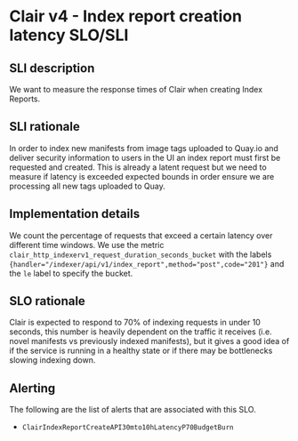 # Clair v4 - Index report creation latency SLO/SLI

## SLI description
We want to measure the response times of Clair when creating Index Reports.

## SLI rationale
In order to index new manifests from image tags uploaded to Quay.io and deliver security information to users in the UI an index report must first be requested and created. This is already a latent request but we need to measure if latency is exceeded expected bounds in order ensure we are processing all new tags uploaded to Quay.

## Implementation details
We count the percentage of requests that exceed a certain latency over different time windows. We use the metric `clair_http_indexerv1_request_duration_seconds_bucket` with the labels `{handler="/indexer/api/v1/index_report",method="post",code="201"}` and the `le` label to specify the bucket.

## SLO rationale
Clair is expected to respond to 70% of indexing requests in under 10 seconds, this number is heavily dependent on the traffic it receives (i.e. novel manifests vs previously indexed manifests), but it gives a good idea of if the service is running in a healthy state or if there may be bottlenecks slowing indexing down.

## Alerting
 The following are the list of alerts that are associated with this SLO.

- `ClairIndexReportCreateAPI30mto10hLatencyP70BudgetBurn`
